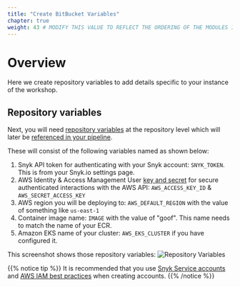 ```yaml
---
title: "Create BitBucket Variables"
chapter: true
weight: 43 # MODIFY THIS VALUE TO REFLECT THE ORDERING OF THE MODULES IF APPLICABLE
---
```


# Overview
Here we create repository variables to add details specific to your instance of the workshop.

## Repository variables

Next, you will need [repository variables](https://support.atlassian.com/bitbucket-cloud/docs/variables-in-pipelines/#Repository-variables) at the
repository level which will later be [referenced in your pipeline](https://support.atlassian.com/bitbucket-cloud/docs/variables-in-pipelines/).

These will consist of the following variables named as shown below:

1. Snyk API token for authenticating with your Snyk account: `SNYK_TOKEN`.  This is from your Snyk.io settings page.
1. AWS Identity & Access Management User [key and secret](https://docs.aws.amazon.com/IAM/latest/UserGuide/id_credentials_access-keys.html) for secure authenticated interactions with the AWS API: `AWS_ACCESS_KEY_ID` & `AWS_SECRET_ACCESS_KEY`
1. AWS region you will be deploying to: `AWS_DEFAULT_REGION` with the value of something like `us-east-1`
1. Container image name: `IMAGE` with the value of "goof".  This name needs to match the name of your ECR.
1. Amazon EKS name of your cluster: `AWS_EKS_CLUSTER` if you have configured it.

This screenshot shows those repository variables:
![Repository Variables](/images/bitbucket-repo-vars.png)

{{% notice tip %}}
It is recommended that you use [Snyk Service accounts](https://support.snyk.io/hc/en-us/articles/360004037597-Service-accounts) and [AWS IAM best practices](https://docs.aws.amazon.com/IAM/latest/UserGuide/best-practices.html) when creating accounts.
{{% /notice %}}
